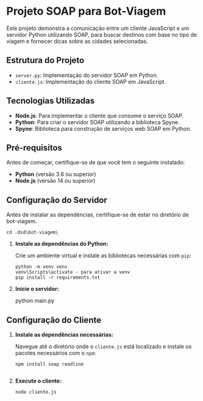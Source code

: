 # Projeto SOAP para Bot-Viagem

Este projeto demonstra a comunicação entre um cliente JavaScript e um servidor Python utilizando SOAP, para buscar destinos com base no tipo de viagem e fornecer dicas sobre as cidades selecionadas.

## Estrutura do Projeto

- `server.py`: Implementação do servidor SOAP em Python.
- `cliente.js`: Implementação do cliente SOAP em JavaScript.

## Tecnologias Utilizadas

- **Node.js**: Para implementar o cliente que consome o serviço SOAP.
- **Python**: Para criar o servidor SOAP utilizando a biblioteca Spyne.
- **Spyne**: Biblioteca para construção de serviços web SOAP em Python.

## Pré-requisitos

Antes de começar, certifique-se de que você tem o seguinte instalado:

- **Python** (versão 3.6 ou superior)
- **Node.js** (versão 14 ou superior)

## Configuração do Servidor

Antes de instalar as dependências, certifique-se de estar no diretório de bot-viagem.
```
cd .dsd\bot-viagem\
```

1. **Instale as dependências do Python:**

   Crie um ambiente virtual e instale as bibliotecas necessárias com `pip`:

   ```
   python -m venv venv
   venv\Scripts\activate - para ativar a venv
   pip install -r requirements.txt

2. **Inicie o servidor:**

    python main.py

## Configuração do Cliente

1. **Instale as dependências necessárias:**

   Navegue até o diretório onde o `cliente.js` está localizado e instale os pacotes necessários com o `npm`:

   ```
   npm install soap readline
  
2. **Execute o cliente:**
    ```
    node cliente.js
